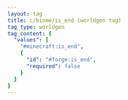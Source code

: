 ```yaml
---
layout: tag
title: c/biome/is_end (worldgen tag)
tag_type: worldgen
tag_content: {
  "values": [
    "#minecraft:is_end",
    {
      "id": "#forge:is_end",
      "required": false
    }
  ]
}
---
```

